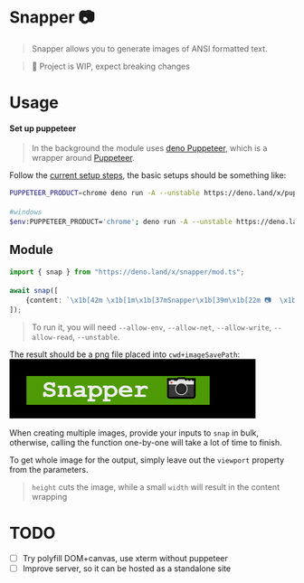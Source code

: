 # Snapper 📷

> Snapper allows you to generate images of ANSI formatted text.

> 🚧 Project is WIP, expect breaking changes

# Usage

#### Set up puppeteer
> In the background the module uses [deno Puppeteer](https://deno.land/x/puppeteer@9.0.2), which is a wrapper around [Puppeteer](https://github.com/puppeteer/puppeteer).

Follow the [current setup steps](https://github.com/lucacasonato/deno-puppeteer#installation), the basic setups should be something like:

```bash
PUPPETEER_PRODUCT=chrome deno run -A --unstable https://deno.land/x/puppeteer@9.0.2/install.ts

#windows
$env:PUPPETEER_PRODUCT='chrome'; deno run -A --unstable https://deno.land/x/puppeteer@9.0.2/install.ts
```

## Module

```ts
import { snap } from "https://deno.land/x/snapper/mod.ts";

await snap([
    {content: `\x1b[42m \x1b[1m\x1b[37mSnapper\x1b[39m\x1b[22m 📷  \x1b[49m`, imageSavePath: 'snapper.png', viewport: {width: 145, height: 35}},
]);
```

> To run it, you will need `--allow-env`, `--allow-net`, `--allow-write`, `--allow-read`, `--unstable`.

The result should be a png file placed into `cwd+imageSavePath`:
![result](./docs/snapper.png)

When creating multiple images, provide your inputs to `snap` in bulk, otherwise, calling the function one-by-one will take a lot of time to finish.

To get whole image for the output, simply leave out the `viewport` property from the parameters. 

> `height` cuts the image, while a small `width` will result in the content wrapping

# TODO

- [ ] Try polyfill DOM+canvas, use xterm without puppeteer
- [ ] Improve server, so it can be hosted as a standalone site